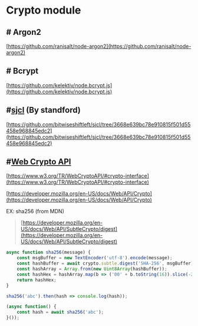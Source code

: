 # Crypto module

## # Argon2

[https://github.com/ranisalt/node-argon2](https://github.com/ranisalt/node-argon2)

## # Bcrypt

[https://github.com/kelektiv/node.bcrypt.js](https://github.com/kelektiv/node.bcrypt.js)

## #[sjcl](https://github.com/bitwiseshiftleft/sjcl/tree/3668e639bc78e910815f501d55458e968845edc2) (By standford)

[https://github.com/bitwiseshiftleft/sjcl/tree/3668e639bc78e910815f501d55458e968845edc2](https://github.com/bitwiseshiftleft/sjcl/tree/3668e639bc78e910815f501d55458e968845edc2)

## #[**Web Crypto API**](https://developer.mozilla.org/en-US/docs/Web/API/Web\_Crypto\_API)

[https://www.w3.org/TR/WebCryptoAPI/#crypto-interface](https://www.w3.org/TR/WebCryptoAPI/#crypto-interface)

[https://developer.mozilla.org/en-US/docs/Web/API/Crypto](https://developer.mozilla.org/en-US/docs/Web/API/Crypto)

EX: sha256 (from MDN)

> [https://developer.mozilla.org/en-US/docs/Web/API/SubtleCrypto/digest](https://developer.mozilla.org/en-US/docs/Web/API/SubtleCrypto/digest)

```javascript
async function sha256(message) {
    const msgBuffer = new TextEncoder('utf-8').encode(message);                     // encode as UTF-8
    const hashBuffer = await crypto.subtle.digest('SHA-256', msgBuffer);            // hash the message
    const hashArray = Array.from(new Uint8Array(hashBuffer));                       // convert ArrayBuffer to Array
    const hashHex = hashArray.map(b => ('00' + b.toString(16)).slice(-2)).join(''); // convert bytes to hex string
    return hashHex;
}

sha256('abc').then(hash => console.log(hash));

(async function() {
    const hash = await sha256('abc');
}());
```
